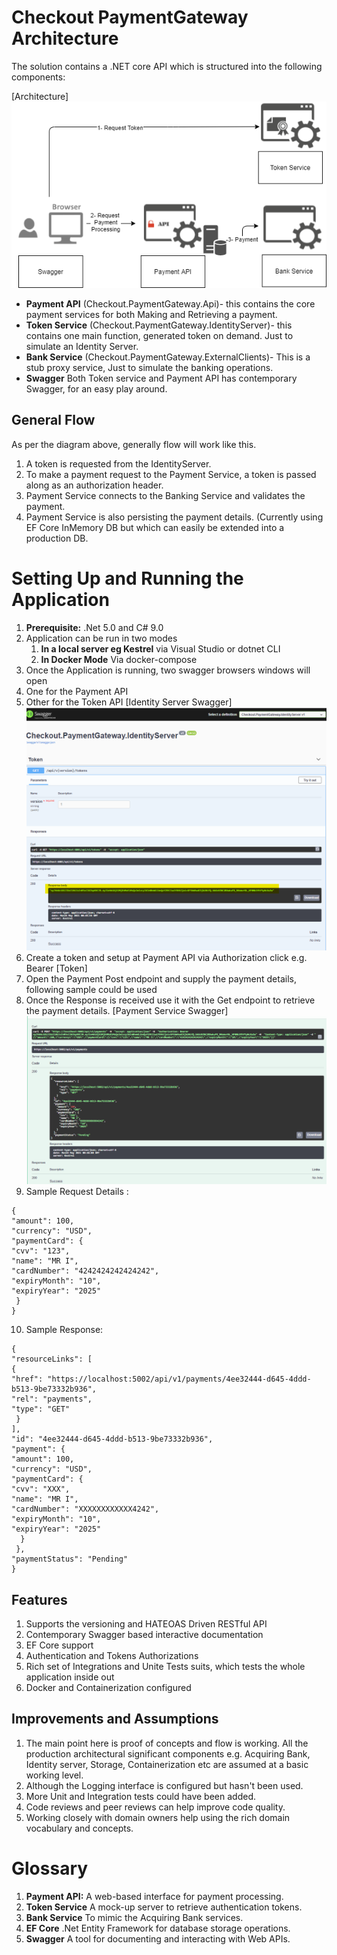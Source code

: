 
# Checkout PaymentGateway Architecture

The solution contains a .NET core API which is structured into the following components:

[Architecture]
![Checkout.PaymentGateway Architecture](/Diagrams/Architecture.png) 

* **Payment API** (Checkout.PaymentGateway.Api)- this contains the core payment services for both Making and Retrieving a payment.
* **Token Service** (Checkout.PaymentGateway.IdentityServer)- this contains one main function, generated token on demand. Just to simulate an Identity Server.
* **Bank Service** (Checkout.PaymentGateway.ExternalClients)- This is a stub proxy service, Just to simulate the banking operations.
* **Swagger** Both Token service and Payment API has contemporary Swagger, for an easy play around.

## General Flow

As per the diagram above, generally flow will work like this.
1. A token is requested from the IdentityServer.
2. To make a payment request to the Payment Service, a token is passed along as an authorization header.
3. Payment Service connects to the Banking Service and validates the payment.
4. Payment Service is also persisting the payment details. (Currently using EF Core InMemory DB but which can easily be extended into a production DB.

#  Setting Up and Running the Application

1. **Prerequisite:** .Net 5.0 and C# 9.0
2.  Application can be run in two modes
	1. **In a local server eg Kestrel** via Visual Studio or dotnet CLI
	2. **In Docker Mode** Via docker-compose
3. Once the Application is running, two swagger browsers windows will open
4. One for the Payment API
5. Other for the Token API
	[Identity Server Swagger]
![IdentityServer Swagger](/Diagrams/IdServer.png) 
6. Create a token and setup at Payment API via Authorization click e.g. Bearer [Token]
7. Open the Payment Post endpoint and supply the payment details, following sample could be used
8. Once the Response is received use it with the Get endpoint to retrieve the payment details.
	[Payment Service Swagger]
![Payment Service Swagger](/Diagrams/PaymentService.png) 
9.  Sample Request Details :
```
{
"amount": 100,
"currency": "USD",
"paymentCard": {
"cvv": "123",
"name": "MR I",
"cardNumber": "4242424242424242",
"expiryMonth": "10",
"expiryYear": "2025"
 }
}
```
10.  Sample Response:
```
{
"resourceLinks": [
{
"href": "https://localhost:5002/api/v1/payments/4ee32444-d645-4ddd-b513-9be73332b936",
"rel": "payments",
"type": "GET"
 }
],
"id": "4ee32444-d645-4ddd-b513-9be73332b936",
"payment": {
"amount": 100,
"currency": "USD",
"paymentCard": {
"cvv": "XXX",
"name": "MR I",
"cardNumber": "XXXXXXXXXXXX4242",
"expiryMonth": "10",
"expiryYear": "2025"
  }
 },
"paymentStatus": "Pending"
}
```


## Features
1. Supports the versioning and HATEOAS Driven RESTful API
2. Contemporary Swagger based interactive documentation
3. EF Core support
4.  Authentication and Tokens Authorizations
5. Rich set of Integrations and Unite Tests suits, which tests the whole application inside out
6. Docker and Containerization configured
## Improvements and Assumptions
1. The main point here is proof of concepts and flow is working. All the production architectural significant components e.g. Acquiring Bank, Identity server, Storage, Containerization etc are assumed at a basic working level.
2. Although the Logging interface is configured but hasn't been used.
3. More Unit and Integration tests could have been added.
4. Code reviews and peer reviews can help improve code quality.
5. Working closely with domain owners help using the rich domain vocabulary and concepts.

# Glossary
1. **Payment API:** A web-based interface for payment processing.
2. **Token Service** A mock-up server to retrieve authentication tokens.
3. **Bank Service** To mimic the Acquiring Bank services.
4. **EF Core** .Net Entity Framework for database storage operations.
5. **Swagger** A tool for documenting and interacting with Web APIs.